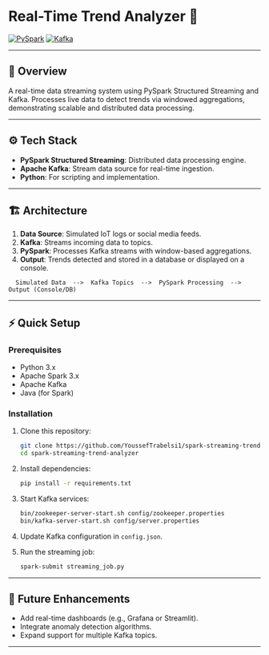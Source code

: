 # Real-Time Trend Analyzer 🚀

[![PySpark](https://img.shields.io/badge/Apache%20Spark-Streaming-brightgreen)](https://spark.apache.org/)
[![Kafka](https://img.shields.io/badge/Kafka-Streaming-blue)](https://kafka.apache.org/)

---

## 📄 Overview

A real-time data streaming system using PySpark Structured Streaming and Kafka. Processes live data to detect trends via windowed aggregations, demonstrating scalable and distributed data processing.

---

## ⚙️ Tech Stack

- **PySpark Structured Streaming**: Distributed data processing engine.
- **Apache Kafka**: Stream data source for real-time ingestion.
- **Python**: For scripting and implementation.

---

## 🏗️ Architecture

1. **Data Source**: Simulated IoT logs or social media feeds.
2. **Kafka**: Streams incoming data to topics.
3. **PySpark**: Processes Kafka streams with window-based aggregations.
4. **Output**: Trends detected and stored in a database or displayed on a console.

```text
  Simulated Data  -->  Kafka Topics  -->  PySpark Processing  -->  Output (Console/DB)
```

---

## ⚡ Quick Setup

### Prerequisites
- Python 3.x
- Apache Spark 3.x
- Apache Kafka
- Java (for Spark)

### Installation
1. Clone this repository:
   ```bash
   git clone https://github.com/YoussefTrabelsi1/spark-streaming-trend-analyzer.git
   cd spark-streaming-trend-analyzer
   ```
2. Install dependencies:
   ```bash
   pip install -r requirements.txt
   ```

3. Start Kafka services:
   ```bash
   bin/zookeeper-server-start.sh config/zookeeper.properties
   bin/kafka-server-start.sh config/server.properties
   ```

4. Update Kafka configuration in `config.json`.

5. Run the streaming job:
   ```bash
   spark-submit streaming_job.py
   ```

---

## 🚀 Future Enhancements

- Add real-time dashboards (e.g., Grafana or Streamlit).
- Integrate anomaly detection algorithms.
- Expand support for multiple Kafka topics.

---

